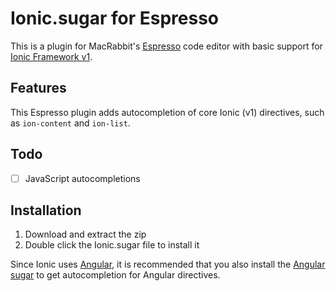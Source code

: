 # Ionic.sugar for Espresso
This is a plugin for MacRabbit's [Espresso](http://macrabbit.com/espresso/) code editor with basic support for [Ionic Framework v1](http://ionicframework.com/).

## Features
This Espresso plugin adds autocompletion of core Ionic (v1) directives, such as `ion-content` and `ion-list`.

## Todo
- [ ] JavaScript autocompletions

## Installation
1. Download and extract the zip
2. Double click the Ionic.sugar file to install it

Since Ionic uses [Angular](http://angularjs.org/), it is recommended that you also install the [Angular sugar](https://github.com/olach/espresso-sugar-angular) to get autocompletion for Angular directives.
